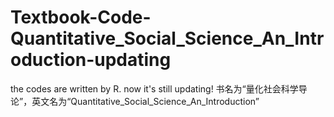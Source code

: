 # Textbook-Code-Quantitative_Social_Science_An_Introduction-updating
the codes are written by R. now it's still updating!
书名为“量化社会科学导论”，英文名为“Quantitative_Social_Science_An_Introduction”
